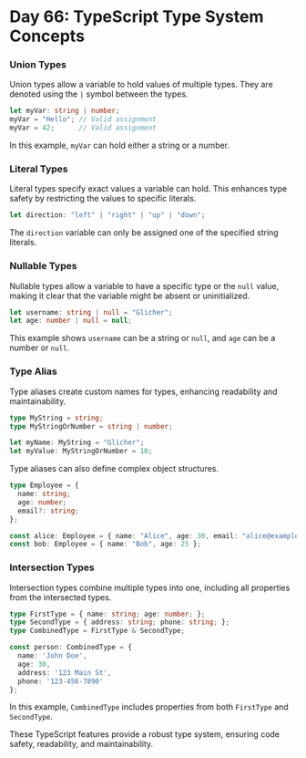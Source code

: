 # Day 66: TypeScript Type System Concepts

### Union Types
Union types allow a variable to hold values of multiple types. They are denoted using the `|` symbol between the types.
```typescript
let myVar: string | number;
myVar = "Hello"; // Valid assignment
myVar = 42;      // Valid assignment
```
In this example, `myVar` can hold either a string or a number.

### Literal Types
Literal types specify exact values a variable can hold. This enhances type safety by restricting the values to specific literals.
```typescript
let direction: "left" | "right" | "up" | "down";
```
The `direction` variable can only be assigned one of the specified string literals.

### Nullable Types
Nullable types allow a variable to have a specific type or the `null` value, making it clear that the variable might be absent or uninitialized.
```typescript
let username: string | null = "Glicher";
let age: number | null = null;
```
This example shows `username` can be a string or `null`, and `age` can be a number or `null`.

### Type Alias
Type aliases create custom names for types, enhancing readability and maintainability.
```typescript
type MyString = string;
type MyStringOrNumber = string | number;

let myName: MyString = "Glicher";
let myValue: MyStringOrNumber = 10;
```
Type aliases can also define complex object structures.
```typescript
type Employee = {
  name: string;
  age: number;
  email?: string;
};

const alice: Employee = { name: "Alice", age: 30, email: "alice@example.com" };
const bob: Employee = { name: "Bob", age: 25 };
```
### Intersection Types
Intersection types combine multiple types into one, including all properties from the intersected types.
```typescript
type FirstType = { name: string; age: number; };
type SecondType = { address: string; phone: string; };
type CombinedType = FirstType & SecondType;

const person: CombinedType = {
  name: 'John Doe',
  age: 30,
  address: '123 Main St',
  phone: '123-456-7890'
};
```
In this example, `CombinedType` includes properties from both `FirstType` and `SecondType`.

These TypeScript features provide a robust type system, ensuring code safety, readability, and maintainability.